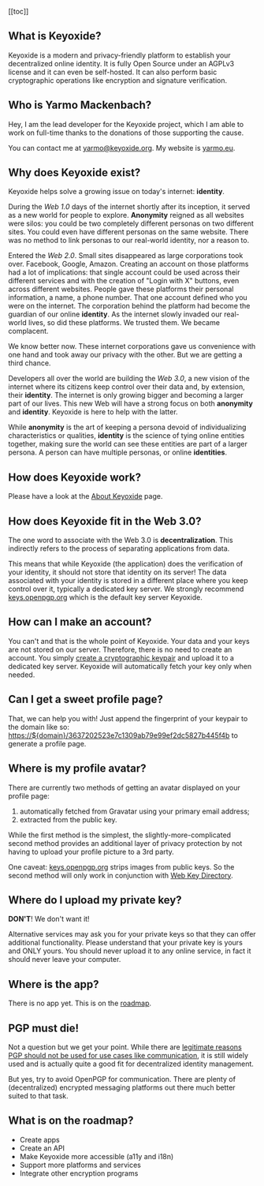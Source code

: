 [[toc]]

## What is Keyoxide?

Keyoxide is a modern and privacy-friendly platform to establish your decentralized online identity. It is fully Open Source under an AGPLv3 license and it can even be self-hosted. It can also perform basic cryptographic operations like encryption and signature verification.

## Who is Yarmo Mackenbach?

Hey, I am the lead developer for the Keyoxide project, which I am able to work on full-time thanks to the donations of those supporting the cause.

You can contact me at [yarmo@keyoxide.org](mailto:yarmo@keyoxide.org). My website is [yarmo.eu](https://yarmo.eu).

## Why does Keyoxide exist?

Keyoxide helps solve a growing issue on today's internet: **identity**.

During the *Web 1.0* days of the internet shortly after its inception, it served as a new world for people to explore. **Anonymity** reigned as all websites were silos: you could be two completely different personas on two different sites. You could even have different personas on the same website. There was no method to link personas to our real-world identity, nor a reason to.

Entered the *Web 2.0*. Small sites disappeared as large corporations took over. Facebook, Google, Amazon. Creating an account on those platforms had a lot of implications: that single account could be used across their different services and with the creation of "Login with X" buttons, even across different websites. People gave these platforms their personal information, a name, a phone number. That one account defined who you were on the internet. The corporation behind the platform had become the guardian of our online **identity**. As the internet slowly invaded our real-world lives, so did these platforms. We trusted them. We became complacent.

We know better now. These internet corporations gave us convenience with one hand and took away our privacy with the other. But we are getting a third chance.

Developers all over the world are building the *Web 3.0*, a new vision of the internet where its citizens keep control over their data and, by extension, their **identity**. The internet is only growing bigger and becoming a larger part of our lives. This new Web will have a strong focus on both **anonymity** and **identity**. Keyoxide is here to help with the latter.

While **anonymity** is the art of keeping a persona devoid of individualizing characteristics or qualities, **identity** is the science of tying online entities together, making sure the world can see these entities are part of a larger persona. A person can have multiple personas, or online **identities**.

## How does Keyoxide work?

Please have a look at the [About Keyoxide](/about) page.

## How does Keyoxide fit in the Web 3.0?

The one word to associate with the Web 3.0 is **decentralization**. This indirectly refers to the process of separating applications from data.

This means that while Keyoxide (the application) does the verification of your identity, it should not store that identity on its server! The data associated with your identity is stored in a different place where you keep control over it, typically a dedicated key server. We strongly  recommend [keys.openpgp.org](https://keys.openpgp.org/) which is the default key server Keyoxide.

## How can I make an account?

You can't and that is the whole point of Keyoxide. Your data and your keys are not stored on our server. Therefore, there is no need to create an account. You simply [create a cryptographic keypair](/getting-started) and upload it to a dedicated key server. Keyoxide will automatically fetch your key only when needed.

## Can I get a sweet profile page?

That, we can help you with! Just append the fingerprint of your keypair to the domain like so: [https://${domain}/3637202523e7c1309ab79e99ef2dc5827b445f4b](/3637202523e7c1309ab79e99ef2dc5827b445f4b) to generate a profile page.

## Where is my profile avatar?

There are currently two methods of getting an avatar displayed on your profile page:

1. automatically fetched from Gravatar using your primary email address;
2. extracted from the public key.

While the first method is the simplest, the slightly-more-complicated second method provides an additional layer of privacy protection by not having to upload your profile picture to a 3rd party.

One caveat: [keys.openpgp.org](https://keys.openpgp.org) strips images from public keys. So the second method will only work in conjunction with [Web Key Directory](/guides/web-key-directory).

## Where do I upload my private key?

**DON'T**! We don't want it!

Alternative services may ask you for your private keys so that they can offer additional functionality. Please understand that your private key is yours and ONLY yours. You should never upload it to any online service, in fact it should never leave your computer.

## Where is the app?

There is no app yet. This is on the [roadmap](#what-is-on-the-roadmap%3F).

## PGP must die!

Not a question but we get your point. While there are [legitimate reasons PGP should not be used for use cases like communication](https://restoreprivacy.com/let-pgp-die/), it is still widely used and is actually quite a good fit for decentralized identity management.

But yes, try to avoid OpenPGP for communication. There are plenty of (decentralized) encrypted messaging platforms out there much better suited to that task.

## What is on the roadmap?

- Create apps
- Create an API
- Make Keyoxide more accessible (a11y and i18n)
- Support more platforms and services
- Integrate other encryption programs
